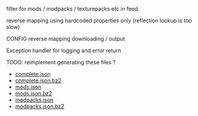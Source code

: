 filter for mods / modpacks / texturepacks etc in 
  feed 

reverse mapping using hardcoded properties only (reflection lookup is too slow)

CONFIG
  reverse mapping
  downloading / output

Exception handler for logging and error return


TODO: reimplement generating these files ?

* [complete.json](https://cursemeta.nikky.moe/complete.json)
* [complete.json.bz2](https://cursemeta.nikky.moe/complete.json.bz2)
* [mods.json](https://cursemeta.nikky.moe/mods.json)
* [mods.json.bz2](https://cursemeta.nikky.moe/mods.json.bz2)
* [modpacks.json](https://cursemeta.nikky.moe/modpacks.json)
* [modpacks.json.bz2](https://cursemeta.nikky.moe/modpacks.json.bz2)
